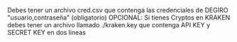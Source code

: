 Debes tener un archivo cred.csv que contenga las credenciales de DEGIRO "usuario,contraseña" (obligatorio)
OPCIONAL: Si tienes Cryptos en KRAKEN debes tener un archivo llamado ./kraken.key que contenga API KEY y SECRET KEY en dos lineas

